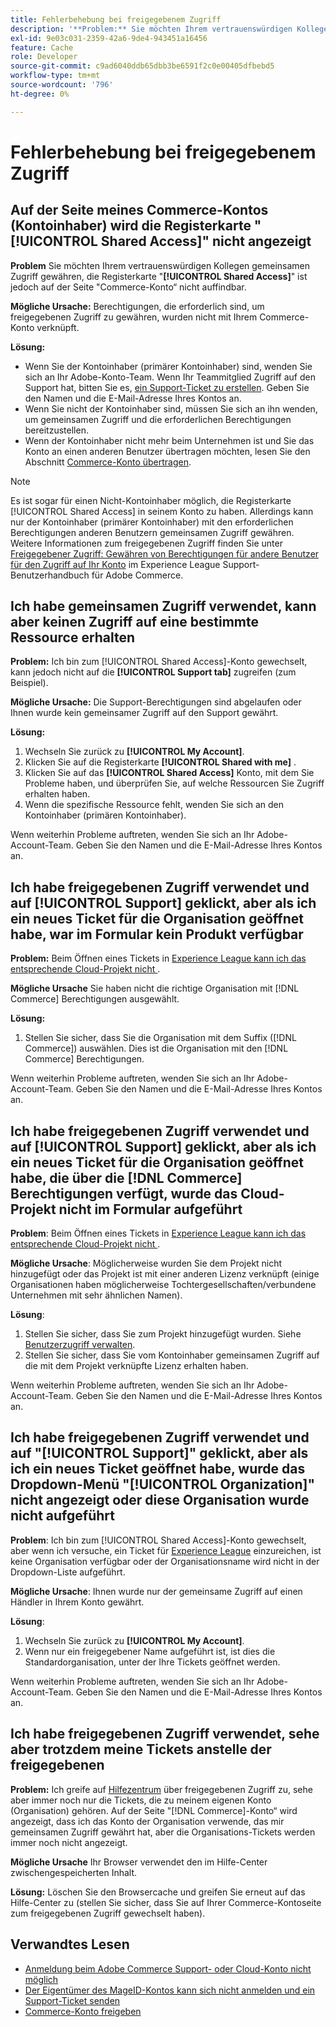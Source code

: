 ```yaml
---
title: Fehlerbehebung bei freigegebenem Zugriff
description: '**Problem:** Sie möchten Ihrem vertrauenswürdigen Kollegen gemeinsamen Zugriff gewähren, aber Sie finden die Registerkarte **Freigegebener Zugriff** auf der Seite Ihres Commerce-Kontos nicht.'
exl-id: 9e03c031-2359-42a6-9de4-943451a16456
feature: Cache
role: Developer
source-git-commit: c9ad6040ddb65dbb3be6591f2c0e00405dfbebd5
workflow-type: tm+mt
source-wordcount: '796'
ht-degree: 0%

---
```


# Fehlerbehebung bei freigegebenem Zugriff

## Auf der Seite meines Commerce-Kontos (Kontoinhaber) wird die Registerkarte &quot;[!UICONTROL Shared Access]&quot; nicht angezeigt

**Problem** Sie möchten Ihrem vertrauenswürdigen Kollegen gemeinsamen Zugriff gewähren, die Registerkarte &quot;**[!UICONTROL Shared Access]**&quot; ist jedoch auf der Seite &quot;Commerce-Konto“ nicht auffindbar.

**Mögliche Ursache:** Berechtigungen, die erforderlich sind, um freigegebenen Zugriff zu gewähren, wurden nicht mit Ihrem Commerce-Konto verknüpft.

**Lösung:**

* Wenn Sie der Kontoinhaber (primärer Kontoinhaber) sind, wenden Sie sich an Ihr Adobe-Konto-Team. Wenn Ihr Teammitglied Zugriff auf den Support hat, bitten Sie es, [ein Support-Ticket zu erstellen](https://experienceleague.adobe.com/de/docs/commerce-knowledge-base/kb/help-center-guide/magento-help-center-user-guide#merchant-not-displayed). Geben Sie den Namen und die E-Mail-Adresse Ihres Kontos an.
* Wenn Sie nicht der Kontoinhaber sind, müssen Sie sich an ihn wenden, um gemeinsamen Zugriff und die erforderlichen Berechtigungen bereitzustellen.
* Wenn der Kontoinhaber nicht mehr beim Unternehmen ist und Sie das Konto an einen anderen Benutzer übertragen möchten, lesen Sie den Abschnitt [Commerce-Konto übertragen](https://experienceleague.adobe.com/de/docs/commerce-admin/start/commerce-account/commerce-account-transfer).

>[!NOTE]
>
>Es ist sogar für einen Nicht-Kontoinhaber möglich, die Registerkarte [!UICONTROL Shared Access] in seinem Konto zu haben. Allerdings kann nur der Kontoinhaber (primärer Kontoinhaber) mit den erforderlichen Berechtigungen anderen Benutzern gemeinsamen Zugriff gewähren. Weitere Informationen zum freigegebenen Zugriff finden Sie unter [Freigegebener Zugriff: Gewähren von Berechtigungen für andere Benutzer für den Zugriff auf Ihr Konto](https://experienceleague.adobe.com/de/docs/commerce-knowledge-base/kb/help-center-guide/magento-help-center-user-guide#shared-access) im Experience League Support-Benutzerhandbuch für Adobe Commerce.

## Ich habe gemeinsamen Zugriff verwendet, kann aber keinen Zugriff auf eine bestimmte Ressource erhalten

**Problem:** Ich bin zum [!UICONTROL Shared Access]-Konto gewechselt, kann jedoch nicht auf die **[!UICONTROL Support tab]** zugreifen (zum Beispiel).

**Mögliche Ursache:** Die Support-Berechtigungen sind abgelaufen oder Ihnen wurde kein gemeinsamer Zugriff auf den Support gewährt.

**Lösung:**

1. Wechseln Sie zurück zu **[!UICONTROL My Account]**.
1. Klicken Sie auf die Registerkarte **[!UICONTROL Shared with me]** .
1. Klicken Sie auf das **[!UICONTROL Shared Access]** Konto, mit dem Sie Probleme haben, und überprüfen Sie, auf welche Ressourcen Sie Zugriff erhalten haben.
1. Wenn die spezifische Ressource fehlt, wenden Sie sich an den Kontoinhaber (primären Kontoinhaber).

Wenn weiterhin Probleme auftreten, wenden Sie sich an Ihr Adobe-Account-Team. Geben Sie den Namen und die E-Mail-Adresse Ihres Kontos an.

## Ich habe freigegebenen Zugriff verwendet und auf [!UICONTROL Support] geklickt, aber als ich ein neues Ticket für die Organisation geöffnet habe, war im Formular kein Produkt verfügbar

**Problem:** Beim Öffnen eines Tickets in [Experience League kann ich das entsprechende Cloud-Projekt nicht ](https://experienceleague.adobe.com/home?lang=de#support).

**Mögliche Ursache** Sie haben nicht die richtige Organisation mit [!DNL Commerce] Berechtigungen ausgewählt.

**Lösung:**

1. Stellen Sie sicher, dass Sie die Organisation mit dem Suffix ([!DNL Commerce]) auswählen. Dies ist die Organisation mit den [!DNL Commerce] Berechtigungen.

Wenn weiterhin Probleme auftreten, wenden Sie sich an Ihr Adobe-Account-Team. Geben Sie den Namen und die E-Mail-Adresse Ihres Kontos an.

## Ich habe freigegebenen Zugriff verwendet und auf [!UICONTROL Support] geklickt, aber als ich ein neues Ticket für die Organisation geöffnet habe, die über die [!DNL Commerce] Berechtigungen verfügt, wurde das Cloud-Projekt nicht im Formular aufgeführt

**Problem**: Beim Öffnen eines Tickets in [Experience League kann ich das entsprechende Cloud-Projekt nicht ](https://experienceleague.adobe.com/home?lang=de#support).

**Mögliche Ursache**: Möglicherweise wurden Sie dem Projekt nicht hinzugefügt oder das Projekt ist mit einer anderen Lizenz verknüpft (einige Organisationen haben möglicherweise Tochtergesellschaften/verbundene Unternehmen mit sehr ähnlichen Namen).

**Lösung**:

1. Stellen Sie sicher, dass Sie zum Projekt hinzugefügt wurden. Siehe [Benutzerzugriff verwalten](https://experienceleague.adobe.com/de/docs/commerce-cloud-service/user-guide/project/user-access).
1. Stellen Sie sicher, dass Sie vom Kontoinhaber gemeinsamen Zugriff auf die mit dem Projekt verknüpfte Lizenz erhalten haben.

Wenn weiterhin Probleme auftreten, wenden Sie sich an Ihr Adobe-Account-Team. Geben Sie den Namen und die E-Mail-Adresse Ihres Kontos an.

## Ich habe freigegebenen Zugriff verwendet und auf &quot;[!UICONTROL Support]&quot; geklickt, aber als ich ein neues Ticket geöffnet habe, wurde das Dropdown-Menü &quot;[!UICONTROL Organization]&quot; nicht angezeigt oder diese Organisation wurde nicht aufgeführt

**Problem**: Ich bin zum [!UICONTROL Shared Access]-Konto gewechselt, aber wenn ich versuche, ein Ticket für [Experience League](https://experienceleague.adobe.com/home?lang=de#support) einzureichen, ist keine Organisation verfügbar oder der Organisationsname wird nicht in der Dropdown-Liste aufgeführt.

**Mögliche Ursache**: Ihnen wurde nur der gemeinsame Zugriff auf einen Händler in Ihrem Konto gewährt.

**Lösung**:

1. Wechseln Sie zurück zu **[!UICONTROL My Account]**.
1. Wenn nur ein freigegebener Name aufgeführt ist, ist dies die Standardorganisation, unter der Ihre Tickets geöffnet werden.

Wenn weiterhin Probleme auftreten, wenden Sie sich an Ihr Adobe-Account-Team. Geben Sie den Namen und die E-Mail-Adresse Ihres Kontos an.

## Ich habe freigegebenen Zugriff verwendet, sehe aber trotzdem meine Tickets anstelle der freigegebenen

**Problem:** Ich greife auf [Hilfezentrum](https://support.magento.com/hc/us-en/requests) über freigegebenen Zugriff zu, sehe aber immer noch nur die Tickets, die zu meinem eigenen Konto (Organisation) gehören. Auf der Seite &quot;[!DNL Commerce]-Konto“ wird angezeigt, dass ich das Konto der Organisation verwende, das mir gemeinsamen Zugriff gewährt hat, aber die Organisations-Tickets werden immer noch nicht angezeigt.

**Mögliche Ursache** Ihr Browser verwendet den im Hilfe-Center zwischengespeicherten Inhalt.

**Lösung:** Löschen Sie den Browsercache und greifen Sie erneut auf das Hilfe-Center zu (stellen Sie sicher, dass Sie auf Ihrer Commerce-Kontoseite zum freigegebenen Zugriff gewechselt haben).

## Verwandtes Lesen

* [Anmeldung beim Adobe Commerce Support- oder Cloud-Konto nicht möglich](https://experienceleague.adobe.com/de/docs/commerce-knowledge-base/kb/troubleshooting/miscellaneous/unable-to-log-in-to-support-or-cloud-project)
* [Der Eigentümer des MageID-Kontos kann sich nicht anmelden und ein Support-Ticket senden](https://experienceleague.adobe.com/de/docs/experience-cloud-kcs/kbarticles/ka-25231)
* [Commerce-Konto freigeben](https://experienceleague.adobe.com/de/docs/commerce-admin/start/commerce-account/commerce-account-share)
